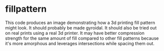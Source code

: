# fillpattern

This code produces an image demonstrating how a 3d printing fill pattern might look. It should probably be made gyroidal. It should also be tried out on real prints using a real 3d printer. It may have better compression strength for the same amount of fill compared to other fill patterns because it's more amorphous and leverages intersections while spacing them out.